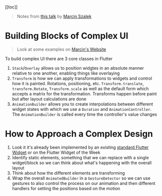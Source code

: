 [[toc]]

> Notes from [this talk](https://www.youtube.com/watch?v=FCyoHclCqc8) by [Marcin Szalek](http://twitter.com/marcin_szalek)

# Building Blocks of Complex UI

> Look at some examples on [Marcin's Website](https://fidev.io/complex-ui)

To build complex UI there are 3 core classes in Flutter

1. `Stack`/`Overlay` allows us to position widgtes in an absolute manner relative to one another, enabling things like overlaying
2. `Transform` is how we can apply transformations to widgets and control how it is painted. Rotations, positioning, etc. `Transform.translate`, `transform.Rotate`, `Transform.scale` as well as the default form which accepts a matrix for the transformation. Transforms happen before paint but after layout calculations are done
3. `AnimationBuilder` allows you to create interpolations between different widget states with which we use a `Duration` and `AnimationController`. The `AnimationBuilder` is called every time the controller's value changes

# How to Approach a Complex Design

1. Look it it's already been implemented by an existing [standard Flutter Widget](https://flutter.dev/docs/development/ui/widgets) or on the Flutter Widget of the Week
2. Identify static elements, something that we can replace with a single widget/block so we can think about what's happening with the overall layout
3. Think about how the different elements are transforming
4. Wrap the overall `AnimatedBuilder` in a `GestureDetector` so we can use gestures to also control the process on our animation and then different handlers for setting the positions based on the motion
